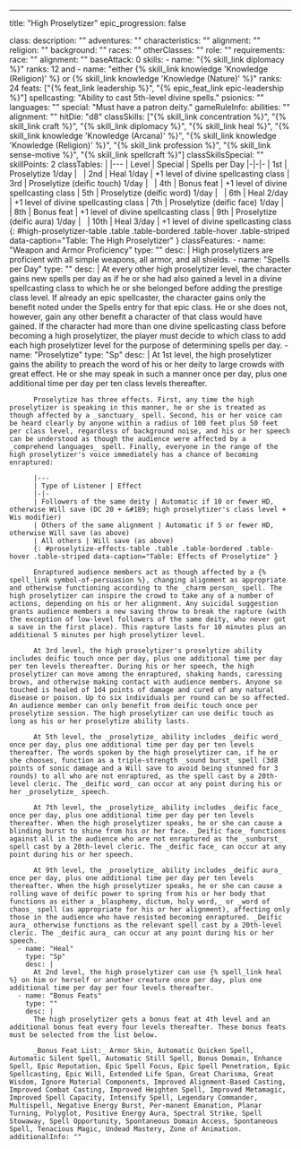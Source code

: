 ---
title: "High Proselytizer"
epic_progression: false

class:
  description: ""
  adventures: ""
  characteristics: ""
  alignment: ""
  religion: ""
  background: ""
  races: ""
  otherClasses: ""
  role: ""
  requirements:
    race: ""
    alignment: ""
    baseAttack: 0
    skills:
      - name: "{% skill_link diplomacy %}"
        ranks: 12 and
      - name: "either {% skill_link knowledge 'Knowledge (Religion)' %} or {% skill_link knowledge 'Knowledge (Nature)' %}"
        ranks: 24
    feats: ["{% feat_link leadership %}", "{% epic_feat_link epic-leadership %}"]
    spellcasting: "Ability to cast 5th-level divine spells."
    psionics: ""
    languages: ""
    special: "Must have a patron deity."
  gameRuleInfo:
    abilities: ""
    alignment: ""
    hitDie: "d8"
    classSkills: ["{% skill_link concentration %}", "{% skill_link craft %}", "{% skill_link diplomacy %}", "{% skill_link heal %}", "{% skill_link knowledge 'Knowledge (Arcana)' %}", "{% skill_link knowledge 'Knowledge (Religion)' %}", "{% skill_link profession %}", "{% skill_link sense-motive %}", "{% skill_link spellcraft %}"]
    classSkillsSpecial: ""
    skillPoints: 2
    classTables: |
      |---
      | Level | Special | Spells per Day
      |-|-|-
      | 1st | Proselytize 1/day | &nbsp;
      | 2nd | Heal 1/day | +1 level of divine spellcasting class
      | 3rd | Proselytize (deific touch) 1/day | &nbsp;
      | 4th | Bonus feat | +1 level of divine spellcasting class
      | 5th | Proselytize (deific word) 1/day | &nbsp;
      | 6th | Heal 2/day | +1 level of divine spellcasting class
      | 7th | Proselytize (deific face) 1/day | &nbsp;
      | 8th | Bonus feat | +1 level of divine spellcasting class
      | 9th | Proselytize (deific aura) 1/day | &nbsp;
      | 10th | Heal 3/day | +1 level of divine spellcasting class
      {: #high-proselytizer-table .table .table-bordered .table-hover .table-striped data-caption="Table: The High Proselytizer" }
    classFeatures:
      - name: "Weapon and Armor Proficiency"
        type: ""
        desc: |
          High proselytizers are proficient with all simple weapons, all armor, and all shields.
      - name: "Spells per Day"
        type: ""
        desc: |
          At every other high proselytizer level, the character gains new spells per day as if he or she had also gained a level in a divine spellcasting class to which he or she belonged before adding the prestige class level. If already an epic spellcaster, the character gains only the benefit noted under the Spells entry for that epic class. He or she does not, however, gain any other benefit a character of that class would have gained. If the character had more than one divine spellcasting class before becoming a high proselytizer, the player must decide to which class to add each high proselytizer level for the purpose of determining spells per day.
      - name: "Proselytize"
        type: "Sp"
        desc: |
          At 1st level, the high proselytizer gains the ability to preach the word of his or her deity to large crowds with great effect. He or she may speak in such a manner once per day, plus one additional time per day per ten class levels thereafter.

          Proselytize has three effects. First, any time the high proselytizer is speaking in this manner, he or she is treated as though affected by a _sanctuary_ spell. Second, his or her voice can be heard clearly by anyone within a radius of 100 feet plus 50 feet per class level, regardless of background noise, and his or her speech can be understood as though the audience were affected by a _comprehend languages_ spell. Finally, everyone in the range of the high proselytizer's voice immediately has a chance of becoming enraptured:

          |---
          | Type of Listener | Effect
          |-|-
          | Followers of the same deity | Automatic if 10 or fewer HD, otherwise Will save (DC 20 + &#189; high proselytizer's class level + Wis modifier)
          | Others of the same alignment | Automatic if 5 or fewer HD, otherwise Will save (as above)
          | All others | Will save (as above)
          {: #proselytize-effects-table .table .table-bordered .table-hover .table-striped data-caption="Table: Effects of Proselytize" }

          Enraptured audience members act as though affected by a {% spell_link symbol-of-persuasion %}, changing alignment as appropriate and otherwise functioning according to the _charm person_ spell. The high proselytizer can inspire the crowd to take any of a number of actions, depending on his or her alignment. Any suicidal suggestion grants audience members a new saving throw to break the rapture (with the exception of low-level followers of the same deity, who never got a save in the first place). This rapture lasts for 10 minutes plus an additional 5 minutes per high proselytizer level.

          At 3rd level, the high proselytizer's proselytize ability includes deific touch once per day, plus one additional time per day per ten levels thereafter. During his or her speech, the high proselytizer can move among the enraptured, shaking hands, caressing brows, and otherwise making contact with audience members. Anyone so touched is healed of 1d4 points of damage and cured of any natural disease or poison. Up to six individuals per round can be so affected. An audience member can only benefit from deific touch once per proselytize session. The high proselytizer can use deific touch as long as his or her proselytize ability lasts.

          At 5th level, the _proselytize_ ability includes _deific word_ once per day, plus one additional time per day per ten levels thereafter. The words spoken by the high proselytizer can, if he or she chooses, function as a triple-strength _sound burst_ spell (3d8 points of sonic damage and a Will save to avoid being stunned for 3 rounds) to all who are not enraptured, as the spell cast by a 20th-level cleric. The _deific word_ can occur at any point during his or her _proselytize_ speech.

          At 7th level, the _proselytize_ ability includes _deific face_ once per day, plus one additional time per day per ten levels thereafter. When the high proselytizer speaks, he or she can cause a blinding burst to shine from his or her face. _Deific face_ functions against all in the audience who are not enraptured as the _sunburst_ spell cast by a 20th-level cleric. The _deific face_ can occur at any point during his or her speech.

          At 9th level, the _proselytize_ ability includes _deific aura_ once per day, plus one additional time per day per ten levels thereafter. When the high proselytizer speaks, he or she can cause a rolling wave of deific power to spring from his or her body that functions as either a _blasphemy, dictum, holy word,_ or _word of chaos_ spell (as appropriate for his or her alignment), affecting only those in the audience who have resisted becoming enraptured. _Deific aura_ otherwise functions as the relevant spell cast by a 20th-level cleric. The _deific aura_ can occur at any point during his or her speech.
      - name: "Heal"
        type: "Sp"
        desc: |
          At 2nd level, the high proselytizer can use {% spell_link heal %} on him or herself or another creature once per day, plus one additional time per day per four levels thereafter.
      - name: "Bonus Feats"
        type: ""
        desc: |
          The high proselytizer gets a bonus feat at 4th level and an additional bonus feat every four levels thereafter. These bonus feats must be selected from the list below.

          _Bonus Feat List:_ Armor Skin, Automatic Quicken Spell, Automatic Silent Spell, Automatic Still Spell, Bonus Domain, Enhance Spell, Epic Reputation, Epic Spell Focus, Epic Spell Penetration, Epic Spellcasting, Epic Will, Extended Life Span, Great Charisma, Great Wisdom, Ignore Material Components, Improved Alignment-Based Casting, Improved Combat Casting, Improved Heighten Spell, Improved Metamagic, Improved Spell Capacity, Intensify Spell, Legendary Commander, Multispell, Negative Energy Burst, Per-manent Emanation, Planar Turning, Polyglot, Positive Energy Aura, Spectral Strike, Spell Stowaway, Spell Opportunity, Spontaneous Domain Access, Spontaneous Spell, Tenacious Magic, Undead Mastery, Zone of Animation.
    additionalInfo: ""
</div>

